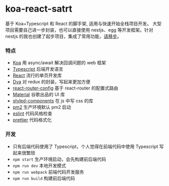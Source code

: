 # koa-react-satrt

基于 Koa+Typescript 和 React 的脚手架, 适用与快速开始全栈项目开发。
大型项目需要自己进一步封装，也可以直接使用 nestjs、egg 等开发框架。针对 nestjs 的我也创建了起步项目，集成了常用功能，[请移步](https://github.com/Houserqu/nestjs-start)。

### 特点

- [Koa](https://koa.bootcss.com/) 用 async/await 解决回调问题的 web 框架
- [Typescript](https://www.tslang.cn/) 后端开发语言
- [React](https://zh-hans.reactjs.org/) 流行的单页开发库
- [Dva](https://dvajs.com/guide/) 对 redux 的封装，写起来更加方便
- [react-router-config](https://github.com/ReactTraining/react-router/tree/master/packages/react-router-config) 基于 react-router 的配置式路由
- [Material](https://material-ui.com/zh/) 谷歌出品的 UI 库
- [styled-components](https://styled-components.com/) 在 js 中写 css 的库
- [pm2](https://pm2.keymetrics.io/) 生产环境默认 pm2 启动
- [eslint](https://cn.eslint.org/) 代码风格检查
- [prettier](https://prettier.io/) 代码格式化

### 开发

- 只有后端代码使用了 Typescript，个人觉得在前端代码中使用 Typescript 写起来很繁琐
- `npm start` 生产环境启动，会先构建前后端代码
- `npm run dev` 本地开发模式
- `npm run webpack` 前端代码开发服务
- `npm run build` 构建前后端代码